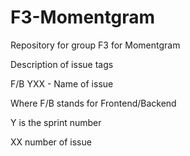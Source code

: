 # F3-Momentgram
Repository for group F3 for Momentgram

Description of issue tags

F/B YXX - Name of issue

Where F/B stands for Frontend/Backend 

Y is the sprint number

XX number of issue
